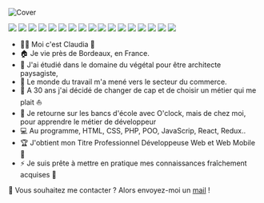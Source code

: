 ![Cover](https://github.com/vacantClaudia/vacantClaudia/blob/main/img/banniere.png)

<p>
  <p>
    <img src="https://img.shields.io/badge/-Visual%20Studio%20Code-23A9F2?style=flat-square&logo=Visual%20Studio%20Code&logoColor=white"/>
    <img src="https://img.shields.io/badge/-Github-181717?style=flat-square&logo=GitHub&logoColor=white"/>
    <img src="https://img.shields.io/badge/-Git-F44D27?style=flat-square&logo=Git&logoColor=white"/>
    <img src="https://img.shields.io/badge/-NPM-CB3837?style=flat-square&logo=NPM&logoColor=white"/>
    <img src="https://img.shields.io/badge/-Apache-D22128?style=flat-square&logo=Apache&logoColor=white"/>
    <img src="https://img.shields.io/badge/-Trello-0079BF?style=flat-square&logo=Trello&logoColor=white"/>
    <img src="https://img.shields.io/badge/-Slack-E01563?style=flat-square&logo=Slack&logoColor=white"/>
    <img src="https://img.shields.io/badge/-MySQL-F29111?style=flat-square&logo=MySQL&logoColor=white"/>
    <img src="https://img.shields.io/badge/-Insomnia-5849BE?style=flat-square&logo=Insomnia&logoColor=white"/>
    <img src="https://img.shields.io/badge/-Lumen-E74430?style=flat-square&logo=Lumen&logoColor=white"/>
    <img src="https://img.shields.io/badge/-WebPack-1C78C0?style=flat-square&logo=WebPack&logoColor=white"/>
    <img src="https://img.shields.io/badge/-ESLint-4B32C3?style=flat-square&logo=ESLint&logoColor=white"/>
    <img src="https://img.shields.io/badge/-HTML5-E34F26?style=flat-square&logo=HTML5&logoColor=white"/>
    <img src="https://img.shields.io/badge/-CSS3-1572B6?style=flat-square&logo=CSS3&logoColor=white"/>
    <img src="https://img.shields.io/badge/-React-black?style=flat-square&logo=react"/>
    <img src="https://img.shields.io/badge/-JavaScript-black?style=flat-square&logo=javascript"/>
    <img src="https://img.shields.io/badge/PHP-black?style=flat-square&logo=php"/>
  </p>
</p>

- 🙎‍♀️ Moi c'est Claudia 👋
- 🏠 Je vie près de Bordeaux, en France.
- 🌱 J'ai étudié dans le domaine du végétal pour être architecte paysagiste,
- 💼 Le monde du travail m'a mené vers le secteur du commerce.
- 🤔 A 30 ans j'ai décidé de changer de cap et de choisir un métier qui me plait ⛵
- 🎒 Je retourne sur les bancs d'école avec O'clock, mais de chez moi, pour apprendre le métier de développeur 
- 💻 Au programme, HTML, CSS, PHP, POO, JavaScrip, React, Redux..
- 🏆 J'obtient mon Titre Professionnel Développeuse Web et Web Mobile 🎊
- ⚡ Je suis prête à mettre en pratique mes connaissances fraîchement acquises 💪


 🔗 Vous souhaitez me contacter ? Alors envoyez-moi un <a href="mailto:claudiavacant@live.fr">mail</a> !

